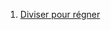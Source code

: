 1. [Diviser pour régner](./3.1_Diviser_pour_regner/cours.md) 
<!-- 2. [Programmation dynamique](../3.2_Programmation_dynamique/cours/)
 3. [Recherche textuelle](../3.3_Recherche_textuelle/cours/) -->
 
